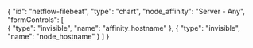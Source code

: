 {
  "id": "netflow-filebeat",
  "type": "chart",
  "node_affinity": "Server - Any",
  "formControls": [   
    {
      "type": "invisible",
      "name": "affinity_hostname"
    },
    {
      "type": "invisible",
      "name": "node_hostname"
    }
  ]
}
